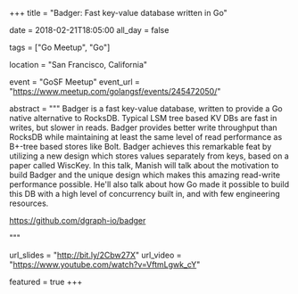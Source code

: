 +++
title = "Badger: Fast key-value database written in Go"

date = 2018-02-21T18:05:00
all_day = false

tags = ["Go Meetup", "Go"]

location = "San Francisco, California"

event = "GoSF Meetup"
event_url = "https://www.meetup.com/golangsf/events/245472050/"

abstract = """
Badger is a fast key-value database, written to provide a Go native alternative
to RocksDB. Typical LSM tree based KV DBs are fast in writes, but slower in
reads. Badger provides better write throughput than RocksDB while maintaining at
least the same level of read performance as B+-tree based stores like Bolt.
Badger achieves this remarkable feat by utilizing a new design which stores
values separately from keys, based on a paper called WiscKey. In this talk,
Manish will talk about the motivation to build Badger and the unique design
which makes this amazing read-write performance possible. He'll also talk about
how Go made it possible to build this DB with a high level of concurrency built
in, and with few engineering resources.

https://github.com/dgraph-io/badger

"""

url_slides = "http://bit.ly/2Cbw27X"
url_video = "https://www.youtube.com/watch?v=VftmLgwk_cY"

featured = true
+++
